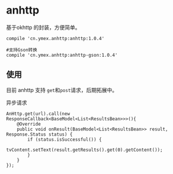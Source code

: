 # anhttp
基于okhttp 的封装，方便简单。


```
compile 'cn.ymex.anhttp:anhttp:1.0.4'

#支持Gson转换
compile 'cn.ymex.anhttp:anhttp-gson:1.0.4'
```

## 使用

目前 anhttp 支持 `get`和`post`请求，后期拓展中。

异步请求
```
AnHttp.get(url).call(new ResponseCallback<BaseModel<List<ResultsBean>>>(){
    @Override
    public void onResult(BaseModel<List<ResultsBean>> result, Response.Status status) {
        if (status.isSuccessful()) {
            tvContent.setText(result.getResults().get(0).getContent());
        }
    }
});
```